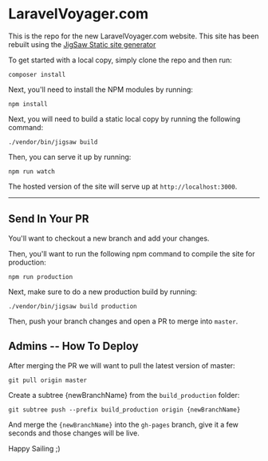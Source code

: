 # LaravelVoyager.com

This is the repo for the new LaravelVoyager.com website. This site has been rebuilt using the [JigSaw Static site generator](https://jigsaw.tighten.co/)

To get started with a local copy, simply clone the repo and then run:

```
composer install
```

Next, you'll need to install the NPM modules by running:

```
npm install
```

Next, you will need to build a static local copy by running the following command:

```
./vendor/bin/jigsaw build
```

Then, you can serve it up by running:

```
npm run watch
```

The hosted version of the site will serve up at `http://localhost:3000`.

---

## Send In Your PR

You'll want to checkout a new branch and add your changes.

Then, you'll want to run the following npm command to compile the site for production:

```
npm run production
```

Next, make sure to do a new production build by running:

```
./vendor/bin/jigsaw build production
```

Then, push your branch changes and open a PR to merge into `master`.

## Admins -- How To Deploy

After merging the PR we will want to pull the latest version of master:

```
git pull origin master
```

Create a subtree {newBranchName} from the `build_production` folder:

```
git subtree push --prefix build_production origin {newBranchName}
```

And merge the `{newBranchName}` into the `gh-pages` branch, give it a few seconds and those changes will be live.

Happy Sailing ;)
